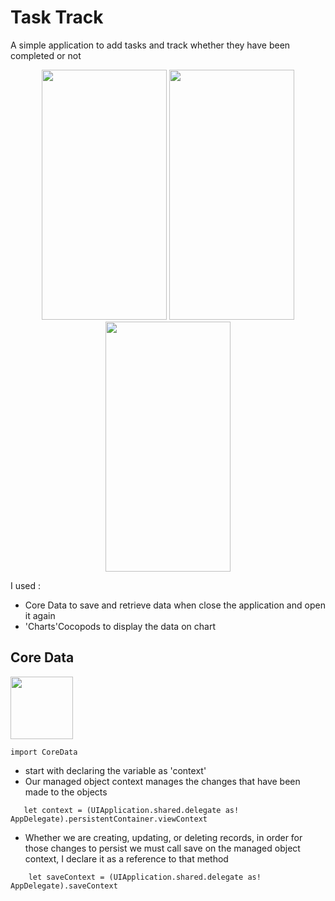 # Task Track


A simple application to add tasks and track whether they have been completed or not

<p align="center">
<img src="https://user-images.githubusercontent.com/66906961/150975956-8af3e9bf-8776-43ae-8715-dcbe437f48d7.png" width="200" height="400">
<img src="https://user-images.githubusercontent.com/66906961/150975978-cca18a81-0bff-43de-b8f5-eac96cfa6f94.png" width="200" height="400">
<img src="https://user-images.githubusercontent.com/66906961/150975990-ae71f8cf-246f-446c-9f2e-34d1327102c1.png" width="200" height="400">

</p>

I used :
- Core Data to save and retrieve data when close the application and open it again
- 'Charts'Cocopods to display the data on chart




## Core Data 


<img src="https://user-images.githubusercontent.com/66906961/150977894-9fbdca28-a194-495b-92e9-6b15c2609c1f.png" width="100" height="100">


```
import CoreData

```


- start with declaring the variable as 'context' 
- Our managed object context manages the changes that have been made to the objects 

```
   let context = (UIApplication.shared.delegate as! AppDelegate).persistentContainer.viewContext
  ```
  
 - Whether we are creating, updating, or deleting records, in order for those changes to persist we must call save on the managed object context, I declare it as a reference to that method
   
```
    let saveContext = (UIApplication.shared.delegate as! AppDelegate).saveContext
```
